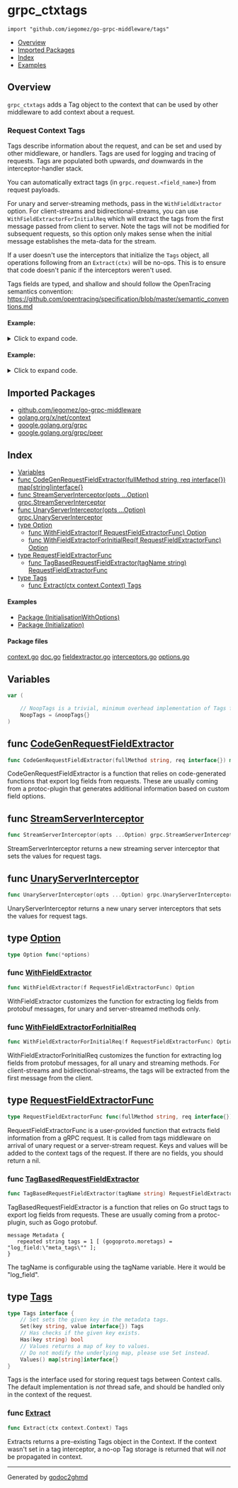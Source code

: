 # grpc_ctxtags
`import "github.com/iegomez/go-grpc-middleware/tags"`

* [Overview](#pkg-overview)
* [Imported Packages](#pkg-imports)
* [Index](#pkg-index)
* [Examples](#pkg-examples)

## <a name="pkg-overview">Overview</a>
`grpc_ctxtags` adds a Tag object to the context that can be used by other middleware to add context about a request.

### Request Context Tags
Tags describe information about the request, and can be set and used by other middleware, or handlers. Tags are used
for logging and tracing of requests. Tags are populated both upwards, *and* downwards in the interceptor-handler stack.

You can automatically extract tags (in `grpc.request.<field_name>`) from request payloads.

For unary and server-streaming methods, pass in the `WithFieldExtractor` option. For client-streams and bidirectional-streams, you can
use `WithFieldExtractorForInitialReq` which will extract the tags from the first message passed from client to server.
Note the tags will not be modified for subsequent requests, so this option only makes sense when the initial message
establishes the meta-data for the stream.

If a user doesn't use the interceptors that initialize the `Tags` object, all operations following from an `Extract(ctx)`
will be no-ops. This is to ensure that code doesn't panic if the interceptors weren't used.

Tags fields are typed, and shallow and should follow the OpenTracing semantics convention:
<a href="https://github.com/opentracing/specification/blob/master/semantic_conventions.md">https://github.com/opentracing/specification/blob/master/semantic_conventions.md</a>

#### Example:

<details>
<summary>Click to expand code.</summary>

```go
opts := []grpc_ctxtags.Option{
    grpc_ctxtags.WithFieldExtractorForInitialReq(grpc_ctxtags.TagBasedRequestFieldExtractor("log_fields")),
}
_ = grpc.NewServer(
    grpc.StreamInterceptor(grpc_ctxtags.StreamServerInterceptor(opts...)),
    grpc.UnaryInterceptor(grpc_ctxtags.UnaryServerInterceptor(opts...)),
)
```

</details>

#### Example:

<details>
<summary>Click to expand code.</summary>

```go
opts := []grpc_ctxtags.Option{
    grpc_ctxtags.WithFieldExtractor(grpc_ctxtags.TagBasedRequestFieldExtractor("log_fields")),
}
_ = grpc.NewServer(
    grpc.StreamInterceptor(grpc_ctxtags.StreamServerInterceptor(opts...)),
    grpc.UnaryInterceptor(grpc_ctxtags.UnaryServerInterceptor(opts...)),
)
```

</details>

## <a name="pkg-imports">Imported Packages</a>

- [github.com/iegomez/go-grpc-middleware](./..)
- [golang.org/x/net/context](https://godoc.org/golang.org/x/net/context)
- [google.golang.org/grpc](https://godoc.org/google.golang.org/grpc)
- [google.golang.org/grpc/peer](https://godoc.org/google.golang.org/grpc/peer)

## <a name="pkg-index">Index</a>
* [Variables](#pkg-variables)
* [func CodeGenRequestFieldExtractor(fullMethod string, req interface{}) map[string]interface{}](#CodeGenRequestFieldExtractor)
* [func StreamServerInterceptor(opts ...Option) grpc.StreamServerInterceptor](#StreamServerInterceptor)
* [func UnaryServerInterceptor(opts ...Option) grpc.UnaryServerInterceptor](#UnaryServerInterceptor)
* [type Option](#Option)
  * [func WithFieldExtractor(f RequestFieldExtractorFunc) Option](#WithFieldExtractor)
  * [func WithFieldExtractorForInitialReq(f RequestFieldExtractorFunc) Option](#WithFieldExtractorForInitialReq)
* [type RequestFieldExtractorFunc](#RequestFieldExtractorFunc)
  * [func TagBasedRequestFieldExtractor(tagName string) RequestFieldExtractorFunc](#TagBasedRequestFieldExtractor)
* [type Tags](#Tags)
  * [func Extract(ctx context.Context) Tags](#Extract)

#### <a name="pkg-examples">Examples</a>
* [Package (InitialisationWithOptions)](#example__initialisationWithOptions)
* [Package (Initialization)](#example__initialization)

#### <a name="pkg-files">Package files</a>
[context.go](./context.go) [doc.go](./doc.go) [fieldextractor.go](./fieldextractor.go) [interceptors.go](./interceptors.go) [options.go](./options.go) 

## <a name="pkg-variables">Variables</a>
``` go
var (

    // NoopTags is a trivial, minimum overhead implementation of Tags for which all operations are no-ops.
    NoopTags = &noopTags{}
)
```

## <a name="CodeGenRequestFieldExtractor">func</a> [CodeGenRequestFieldExtractor](./fieldextractor.go#L23)
``` go
func CodeGenRequestFieldExtractor(fullMethod string, req interface{}) map[string]interface{}
```
CodeGenRequestFieldExtractor is a function that relies on code-generated functions that export log fields from requests.
These are usually coming from a protoc-plugin that generates additional information based on custom field options.

## <a name="StreamServerInterceptor">func</a> [StreamServerInterceptor](./interceptors.go#L26)
``` go
func StreamServerInterceptor(opts ...Option) grpc.StreamServerInterceptor
```
StreamServerInterceptor returns a new streaming server interceptor that sets the values for request tags.

## <a name="UnaryServerInterceptor">func</a> [UnaryServerInterceptor](./interceptors.go#L14)
``` go
func UnaryServerInterceptor(opts ...Option) grpc.UnaryServerInterceptor
```
UnaryServerInterceptor returns a new unary server interceptors that sets the values for request tags.

## <a name="Option">type</a> [Option](./options.go#L26)
``` go
type Option func(*options)
```

### <a name="WithFieldExtractor">func</a> [WithFieldExtractor](./options.go#L30)
``` go
func WithFieldExtractor(f RequestFieldExtractorFunc) Option
```
WithFieldExtractor customizes the function for extracting log fields from protobuf messages, for
unary and server-streamed methods only.

### <a name="WithFieldExtractorForInitialReq">func</a> [WithFieldExtractorForInitialReq](./options.go#L39)
``` go
func WithFieldExtractorForInitialReq(f RequestFieldExtractorFunc) Option
```
WithFieldExtractorForInitialReq customizes the function for extracting log fields from protobuf messages,
for all unary and streaming methods. For client-streams and bidirectional-streams, the tags will be
extracted from the first message from the client.

## <a name="RequestFieldExtractorFunc">type</a> [RequestFieldExtractorFunc](./fieldextractor.go#L13)
``` go
type RequestFieldExtractorFunc func(fullMethod string, req interface{}) map[string]interface{}
```
RequestFieldExtractorFunc is a user-provided function that extracts field information from a gRPC request.
It is called from tags middleware on arrival of unary request or a server-stream request.
Keys and values will be added to the context tags of the request. If there are no fields, you should return a nil.

### <a name="TagBasedRequestFieldExtractor">func</a> [TagBasedRequestFieldExtractor](./fieldextractor.go#L43)
``` go
func TagBasedRequestFieldExtractor(tagName string) RequestFieldExtractorFunc
```
TagBasedRequestFieldExtractor is a function that relies on Go struct tags to export log fields from requests.
These are usually coming from a protoc-plugin, such as Gogo protobuf.

	message Metadata {
	   repeated string tags = 1 [ (gogoproto.moretags) = "log_field:\"meta_tags\"" ];
	}

The tagName is configurable using the tagName variable. Here it would be "log_field".

## <a name="Tags">type</a> [Tags](./context.go#L19-L27)
``` go
type Tags interface {
    // Set sets the given key in the metadata tags.
    Set(key string, value interface{}) Tags
    // Has checks if the given key exists.
    Has(key string) bool
    // Values returns a map of key to values.
    // Do not modify the underlying map, please use Set instead.
    Values() map[string]interface{}
}
```
Tags is the interface used for storing request tags between Context calls.
The default implementation is *not* thread safe, and should be handled only in the context of the request.

### <a name="Extract">func</a> [Extract](./context.go#L63)
``` go
func Extract(ctx context.Context) Tags
```
Extracts returns a pre-existing Tags object in the Context.
If the context wasn't set in a tag interceptor, a no-op Tag storage is returned that will *not* be propagated in context.

- - -
Generated by [godoc2ghmd](https://github.com/GandalfUK/godoc2ghmd)